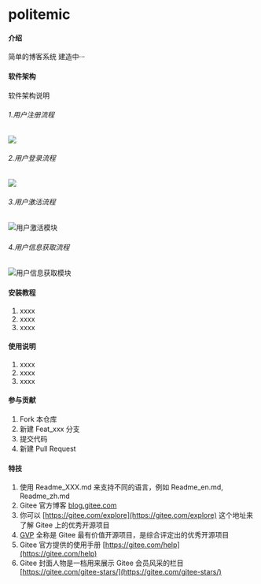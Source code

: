 # politemic

#### 介绍

简单的博客系统 建造中···

#### 软件架构
软件架构说明

###### 1.用户注册流程

![](C:\Users\admin\Downloads\politemic_doc\用户注册模块.png)

###### 2.用户登录流程

![](C:\Users\admin\Downloads\politemic_doc\用户登录模块.png)

###### 3.用户激活流程

![用户激活模块](C:\Users\admin\Downloads\politemic_doc\用户激活模块.png)

###### 4.用户信息获取流程

![用户信息获取模块](C:\Users\admin\Downloads\politemic_doc\用户信息获取模块.png)




#### 安装教程

1.  xxxx
2.  xxxx
3.  xxxx

#### 使用说明

1.  xxxx
2.  xxxx
3.  xxxx

#### 参与贡献

1.  Fork 本仓库
2.  新建 Feat_xxx 分支
3.  提交代码
4.  新建 Pull Request

#### 特技

1.  使用 Readme\_XXX.md 来支持不同的语言，例如 Readme\_en.md, Readme\_zh.md
2.  Gitee 官方博客 [blog.gitee.com](https://blog.gitee.com)
3.  你可以 [https://gitee.com/explore](https://gitee.com/explore) 这个地址来了解 Gitee 上的优秀开源项目
4.  [GVP](https://gitee.com/gvp) 全称是 Gitee 最有价值开源项目，是综合评定出的优秀开源项目
5.  Gitee 官方提供的使用手册 [https://gitee.com/help](https://gitee.com/help)
6.  Gitee 封面人物是一档用来展示 Gitee 会员风采的栏目 [https://gitee.com/gitee-stars/](https://gitee.com/gitee-stars/)
